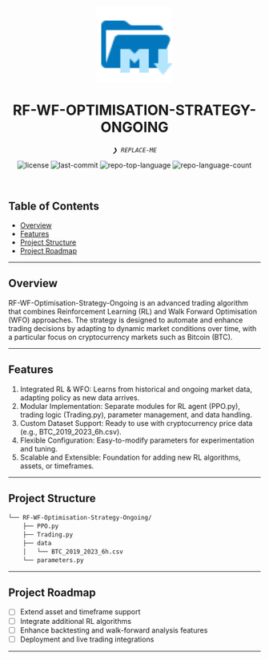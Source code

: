 <p align="center">
    <img src="https://raw.githubusercontent.com/PKief/vscode-material-icon-theme/ec559a9f6bfd399b82bb44393651661b08aaf7ba/icons/folder-markdown-open.svg" align="center" width="30%">
</p>
<p align="center"><h1 align="center">RF-WF-OPTIMISATION-STRATEGY-ONGOING</h1></p>
<p align="center">
	<em><code>❯ REPLACE-ME</code></em>
</p>
<p align="center">
	<img src="https://img.shields.io/github/license/AVP8586/RF-WF-Optimisation-Strategy-Ongoing?style=default&logo=opensourceinitiative&logoColor=white&color=36ff00" alt="license">
	<img src="https://img.shields.io/github/last-commit/AVP8586/RF-WF-Optimisation-Strategy-Ongoing?style=default&logo=git&logoColor=white&color=36ff00" alt="last-commit">
	<img src="https://img.shields.io/github/languages/top/AVP8586/RF-WF-Optimisation-Strategy-Ongoing?style=default&color=36ff00" alt="repo-top-language">
	<img src="https://img.shields.io/github/languages/count/AVP8586/RF-WF-Optimisation-Strategy-Ongoing?style=default&color=36ff00" alt="repo-language-count">
</p>
<p align="center"><!-- default option, no dependency badges. -->
</p>
<p align="center">
	<!-- default option, no dependency badges. -->
</p>
<br>

##  Table of Contents

- [ Overview](#-overview)
- [ Features](#-features)
- [ Project Structure](#-project-structure)
- [ Project Roadmap](#-project-roadmap)

---

##  Overview

RF-WF-Optimisation-Strategy-Ongoing is an advanced trading algorithm that combines Reinforcement Learning (RL) and Walk Forward Optimisation (WFO) approaches. The strategy is designed to automate and enhance trading decisions by adapting to dynamic market conditions over time, with a particular focus on cryptocurrency markets such as Bitcoin (BTC).

---

##  Features

1. Integrated RL & WFO: Learns from historical and ongoing market data, adapting policy as new data arrives.
2. Modular Implementation: Separate modules for RL agent (PPO.py), trading logic (Trading.py), parameter management, and data handling.
3. Custom Dataset Support: Ready to use with cryptocurrency price data (e.g., BTC_2019_2023_6h.csv).
4. Flexible Configuration: Easy-to-modify parameters for experimentation and tuning.
5. Scalable and Extensible: Foundation for adding new RL algorithms, assets, or timeframes.

---

##  Project Structure

```sh
└── RF-WF-Optimisation-Strategy-Ongoing/
    ├── PPO.py
    ├── Trading.py
    ├── data
    │   └── BTC_2019_2023_6h.csv
    └── parameters.py
```


---
##  Project Roadmap

- [ ] Extend asset and timeframe support
- [ ] Integrate additional RL algorithms
- [ ] Enhance backtesting and walk-forward analysis features
- [ ] Deployment and live trading integrations

---
